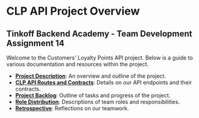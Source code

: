 # CLP API Project Overview

## Tinkoff Backend Academy - Team Development Assignment 14

Welcome to the Customers' Loyalty Points API project. Below is a guide to various documentation and resources within the project.

- **[Project Description](https://github.com/ilystsov/clp-api/blob/main/project-team-log/ProjectSuggestions.md)**: An overview and outline of the project.
- **[CLP API Routes and Contracts](https://github.com/ilystsov/clp-api/blob/main/project-team-log/CLP%20API%20Routes%20and%20Contracts.md)**: Details on our API endpoints and their contracts.
- **[Project Backlog](https://github.com/ilystsov/clp-api/blob/main/project-team-log/ProjectBacklog.md)**: Outline of tasks and progress of the project.
- **[Role Distribution](https://github.com/ilystsov/clp-api/blob/main/project-team-log/RoleDistribution.md)**: Descriptions of team roles and responsibilities.
- **[Retrospective](https://github.com/ilystsov/clp-api/blob/main/project-team-log/Retrospective.md)**: Reflections on our teamwork.
